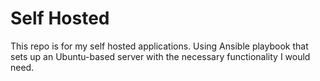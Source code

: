 # Self Hosted
This repo is for my self hosted applications.
Using Ansible playbook that sets up an Ubuntu-based server with the necessary functionality I would need.



<!-- 
File structure:
https://docs.ansible.com/ansible/2.8/user_guide/playbooks_best_practices.html

Possible references
https://github.com/mattfritz/self-hosted-ansible
https://github.com/alex27riva/ansible-home-selfhosting
 -->